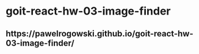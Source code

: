 <h1>goit-react-hw-03-image-finder</h1>
<h2>https://pawelrogowski.github.io/goit-react-hw-03-image-finder/</h2>
